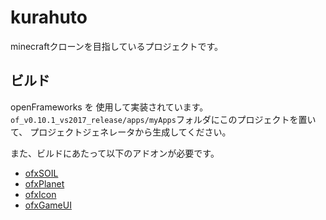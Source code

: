 # kurahuto
minecraftクローンを目指しているプロジェクトです。

## ビルド
openFrameworks を 使用して実装されています。  
`of_v0.10.1_vs2017_release/apps/myApps`フォルダにこのプロジェクトを置いて、
プロジェクトジェネレータから生成してください。

また、ビルドにあたって以下のアドオンが必要です。
* [ofxSOIL](https://github.com/desktopgame/ofxSOIL)
* [ofxPlanet](https://github.com/desktopgame/ofxPlanet)
* [ofxIcon](https://github.com/desktopgame/ofxIcon)
* [ofxGameUI](https://github.com/desktopgame/ofxGameUI)